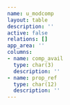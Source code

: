 ```yaml
---
name: u_modcomp
layout: table
description: ''
active: false
relations: []
app_area: ''
columns:
- name: comp_avail
  type: char(3)
  description: ''
- name: prop_ref
  type: char(12)
  description: ''
---
```


